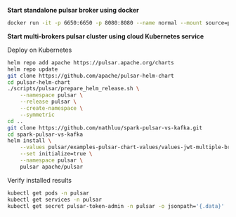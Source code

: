 **Start standalone pulsar broker using docker**

```bash
docker run -it -p 6650:6650 -p 8080:8080 --name normal --mount source=pulsardata,target=/pulsar/data   apachepulsar/pulsar:2.7.1 bin/pulsar standalone
```

**Start multi-brokers pulsar cluster using cloud Kubernetes service**

Deploy on Kubernetes

```bash
helm repo add apache https://pulsar.apache.org/charts
helm repo update
git clone https://github.com/apache/pulsar-helm-chart
cd pulsar-helm-chart
./scripts/pulsar/prepare_helm_release.sh \
    --namespace pulsar \
    --release pulsar \
    --create-namespace \
    --symmetric
cd ..
git clone https://github.com/nathluu/spark-pulsar-vs-kafka.git
cd spark-pulsar-vs-kafka
helm install \
    --values pulsar/examples-pulsar-chart-values/values-jwt-multiple-brokers.yaml \
    --set initialize=true \
    --namespace pulsar \
    pulsar apache/pulsar
```

Verify installed results

```bash
kubectl get pods -n pulsar
kubectl get services -n pulsar
kubectl get secret pulsar-token-admin -n pulsar -o jsonpath='{.data}'
```

